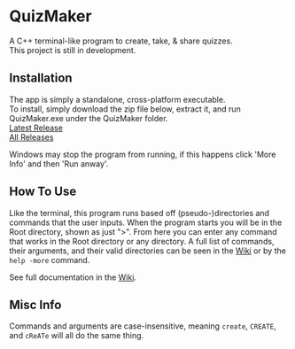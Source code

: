 # QuizMaker
A C++ terminal-like program to create, take, & share quizzes.  
This project is still in development.

## Installation
The app is simply a standalone, cross-platform executable.   
To install, simply download the zip file below, extract it, and run QuizMaker.exe under the QuizMaker folder.  
[Latest Release](https://mega.nz/file/Ck5yRBCZ#Pah3ghR0sAcGDmFs_BE1tdZOEEnnUkJaZuxYJgHKK7U)  
[All Releases](https://mega.nz/folder/Xlxk0JhR#GEoC0FFyyR9OX82k4XjYNg)

Windows may stop the program from running, if this happens click 'More Info' and then 'Run anway'.

## How To Use
Like the terminal, this program runs based off (pseudo-)directories and commands that the user inputs. When the program starts you will be in the Root directory, shown as just ">". From here you can enter any command that works in the Root directory or any directory. A full list of commands, their arguments, and their valid directories can be seen in the [Wiki](https://github.com/jopo86/QuizMaker/wiki) or by the `help -more` command.

See full documentation in the [Wiki](https://github.com/jopo86/QuizMaker/wiki).

## Misc Info
Commands and arguments are case-insensitive, meaning `create`, `CREATE`, and `cReATe` will all do the same thing.
